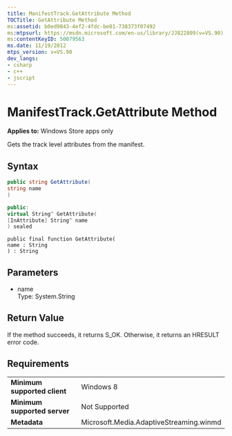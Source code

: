 ```yaml
---
title: ManifestTrack.GetAttribute Method
TOCTitle: GetAttribute Method
ms:assetid: b0ed9843-4ef2-4fdc-be81-738373f07492
ms:mtpsurl: https://msdn.microsoft.com/en-us/library/JJ822809(v=VS.90)
ms:contentKeyID: 50079563
ms.date: 11/19/2012
mtps_version: v=VS.90
dev_langs:
- csharp
- c++
- jscript
---
```


# ManifestTrack.GetAttribute Method

**Applies to:** Windows Store apps only

Gets the track level attributes from the manifest.

## Syntax

``` csharp
public string GetAttribute(
string name
)
```

``` c++
public:
virtual String^ GetAttribute(
[InAttribute] String^ name
) sealed
```

``` jscript
public final function GetAttribute(
name : String
) : String
```

## Parameters

  - name  
    Type: System.String

## Return Value

If the method succeeds, it returns S\_OK. Otherwise, it returns an HRESULT error code.

## Requirements

|||
|--- |--- |
|**Minimum supported client**|Windows 8|
|**Minimum supported server**|Not Supported|
|**Metadata**|Microsoft.Media.AdaptiveStreaming.winmd|

